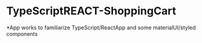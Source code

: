 
# TypeScriptREACT-ShoppingCart

*App works to familiarize TypeScript/ReactApp and some materialUI/styled components 